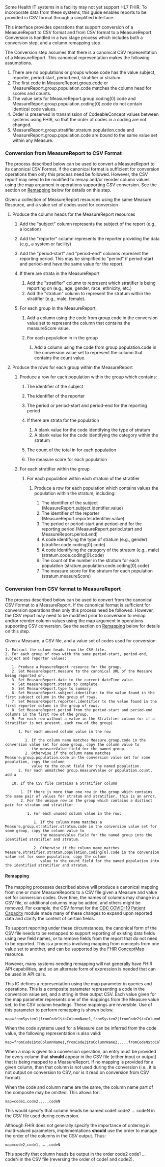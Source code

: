 Some Health IT systems in a facility may not yet support HL7 FHIR.  To incorporate data from these systems, this guide enables reports to be
provided in CSV format through a simplified interface.

This interface provides operations that support conversion of a MeasureReport to CSV format and from CSV format to a MeasureReport.  Conversion is handled in a
two stage process which includes both a conversion step, and a column remapping step.

The Conversion step assumes that there is a canonical CSV representation of a MeasureReport.
This canonical representation makes the following assumptions.

1. There are no populations or groups whose code has the value subject, reporter, period.start, period.end, stratifier or stratum.
2. The first code in MeasureReport.group.code or MeasureReport.group.population.code matches the column head for scores and counts.
3. The value sets for MeasureReport.group.coding[0].code and MeasureReport.group.population.coding[0].code do not contain identical code values.
4. Order is preserved in transmission of CodeableConcept values between systems using FHIR, so that the order of codes in a coding are not changed.
5. MeasureReport.group.stratifier.stratum.population.code and MeasureReport.group.population.code are bound to the same value set within any Measure.

### Conversion from MeasureReport to CSV Format
The process described below can be used to convert a MeasureReport to its canonical CSV Format. If the canonical format is sufficient for conversion operations
then only this process need be followed.  However, the CSV report may need to be modified to remap and/or reorder column values using the map argument in operations
supporting CSV conversion.  See the section on [Remapping](#remapping) below for details on this step.

Given a collection of MeasureReport resources using the same Measure Resource, and a value set of codes used for conversion

   1. Produce the column heads for the MeasureReport resources

      1. Add the "subject" column represents the subject of the report (e.g., a location)
      2. Add the "reporter" column represents the reporter providing the data (e.g., a system or facility)
      3. Add the "period-start" and "period-end" columns represent the reporting period.  This may be
         simplified to "period" if period-start and period-end have the same value for the report.

      4. If there are strata in the MeasureReport

         1. Add the "stratifier" column to represent which stratifier is being reporting on (e.g., age, gender, race, ethnicity, etc.)
         2. Add the "stratum" column to represent the stratum within the stratifier (e.g., male, female).

      5. For each group in the MeasureReport,

         1. Add a column using the code from group.code in the conversion value set to represent the column that contains the measureScore value.
         2. For each population in in the group

            1. Add a column using the code from group.population.code in the conversion value set to represent the column that contains the count value.

   2. Produce the rows for each group within the MeasureReport

      1. Produce a row for each population within the group which contains:

         1. The identifier of the subject
         2. The identifier of the reporter
         3. The period or period-start and period-end for the reporting period
         4. If there are strata for the population

            1. A blank value for the code identifying the type of stratum
            2. A blank value for the code identifying the category within the stratum

         5. The count of the total in for each population
         6. The measure score for each population

      2. For each stratifier within the group

         1. For each population within each stratum of the stratifier

            1. Produce a row for each population which contains values the population within the stratum, including:

               1. The identifier of the subject (MeasureReport.subject.identifier.value)
               2. The identifier of the reporter (MeasureReport.reporter.identifier.value)
               3. The period or period-start and period-end for the reporting period (MeasureReport.period.start and MeasureReport.period.end)
               4. A code identifying the type of stratum (e.g., gender) (stratifier.code.coding[0].code)
               5. A code identifying the category of the stratum (e.g., male) (stratum.code.coding[0].code)
               6. The count of the number in the stratum for each population (stratum.population.code.coding[0].code)
               7. The measure score for the stratum for each population (stratum.measureScore)

### Conversion from CSV format to MeasureReport
The process described below can be used to convert from the canonical CSV Format to a MeasureReport.  If the canonical format is sufficient for conversion operations
then only this process need be followed.  However, the CSV report may need to be modified prior to conversion to remap and/or reorder column values using the
map argument in operations supporting CSV conversion.  See the section on [Remapping](#remapping) below for details on this step.

Given a Measure, a CSV file, and a value set of codes used for conversion:

    1. Extract the column heads from the CSV file.
    2. For each group of rows with the same period-start, period-end, subject and reporter values:

       1. Produce a MeasureReport resource for the group.
       2. Set MeasureReport.measure to the canonical URL of the Measure being reported on.
       3. Set MeasureReport.date to the current dateTime value.
       4. Set MeasureReport.status to complete
       5. Set MeasureReport.type to summary
       6. Set MeasureReport.subject.identifier to the value found in the first subject column in the group of rows.
       7. Set MeasureReport.reporter.identifier to the value found in the first reporter column in the group of rows.
       8. Set MeasureReport.period from the period-start and period-end columns in the first row of the group.
       9. For each row without a value in the Stratifier column (or if a Stratifier is not present, each row of the group)

          1. For each unused column value in the row

             1. If the column name matches Measure.group.code in the conversion value set for some group, copy the column value to
                the measureValue field for the named group.
             2. Otherwise if the column name matches Measure.group.population.code in the conversion value set for some population, copy the column
                value to the count field for the named population.
          2. For each unmatched group.measureValue or population.count, add a

       10. If the CSV file contains a Stratifier column

           1. If there is more than one row in the group which contains the same pair of values for stratum and stratifier, this is an error.
           2. For the unique row in the group which contains a distinct pair for stratum and stratifier

              1. For each unused column value in the row:

                 1. If the column name matches a Measure.group.stratifier.stratum.code in the conversion value set for some group, copy the column value to
                    the measureValue field for the named group into the identified stratifier and stratum.

                 2. Otherwise if the column name matches Measure.stratifier.stratum.population.coding[0].code in the conversion value set for some population, copy the column
                    value to the count field for the named population into the identified stratifier and stratum.

#### Remapping
The mapping processes described above will produce a canonical mapping from one or more MeasureReports to a CSV file
given a Measure and value set for conversion codes.  Over time, the names of columns may change in a CSV file,
or additional columns may be added, and others might be removed.  For example, the CSV format for the
[CDC COVID-19 Patient Capacity](https://www.cdc.gov/nhsn/pdfs/covid19/import-covid19-data-508.pdf#page=6) module
made many of these changes to expand upon reported data and clarify the content of certain fields.

To support reporting under these circumstances, the canonical form of the CSV file needs to be remapped to support
reporting of existing data fields using new field names, or to remove fields from the report that do not need to
be reported.  This is a process involving mapping from concepts from one value set to another, and can be supported
by the FHIR [ConceptMap](http://www.hl7.org/fhir/R4/ConceptMap) resource.

However, many systems needing remapping will not generally have FHIR API capabilities, and so an alternate form of expression is
needed that can be used in API calls.

This IG defines a representation using the map parameter in queries and operations.  This is a composite parameter representing
a code in the conversion value set, and a string in thee output CSV. Each value given for the map parameter represents one
of the mappings from the Measure value set, to the CSV column headings. These mappings are reversible.  Use of this parameter
to perform remapping is shown below.

    map=fromSystem1|fromCode1$toColumnName1,fromSystem2|fromCode2$toColumnName2,...,fromSystemN|fromCodeN$toColumnNameN

When the code systems used for a Measure can be inferred from the code value, the following representation is also valid:

    map=fromCode1$toColumnName1,fromCode2$toColumnName2,...,fromCodeN$toColumnNameN

When a map is given to a conversion operation, an entry must be provided for every column that **should** appear in the CSV file (either input or output) that
is being mapped to a MeasureReport.  If no mapping is provided for a given column, then that column is not used during the conversion (i.e., it is not output on
conversion to CSV, nor is it read on conversion from CSV format).

When the code and column name are the same, the column name part of the composite
may be omitted. This allows for:

    map=code1,code2,...,codeN

This would specify that column heads be named code1 code2 … codeN in the CSV file used during conversion.

Although FHIR does not generally specify the importance of ordering in multi-valued parameters, implementations **should** use the order
to manage the order of the columns in the CSV output.  Thus:

    map=code2,code1, … ,codeN

This specify that column heads be output in the order code2 code1 … codeN in the CSV file (reversing the order of code1 and code2).
